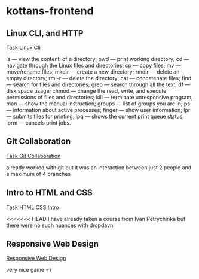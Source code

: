 # kottans-frontend

## Linux CLI, and HTTP

[Task Linux Cli](./task_linux_cli/)

ls — view the contentі of a directory;
pwd — print working directory;
cd — navigate through the Linux files and directories;
cp — copy files;
mv — move/rename files;
mkdir — create a new directory;
rmdir — delete an empty directory;
rm -r — delete the directory;
cat — concatenate files;
find — search for files and directories;
grep — search through all the text;
df — disk space usage;
chmod — change the read, write, and execute permissions of files and directories;
kill — terminate unresponsive program;
man — show the manual instruction;
groups — list of groups you are in;
ps — information about active processes;
finger — show user information;
lpr — submits files for printing;
lpq — shows the current print queue status;
lprm — cancels print jobs.

## Git Collaboration

[Task Git Collaboration](./task_git_collaboration/)

already worked with git but it was an interaction between just 2 people and a maximum of 4 branches

## Intro to HTML and CSS

[Task HTML CSS Intro](./task_html_css_intro/)

<<<<<<< HEAD
I have already taken a course from Ivan Petrychinka
but there were no such nuances with dropdavn

## Responsive Web Design

[Responsive Web Design](./task_html_css_intro/)

very nice game =)

